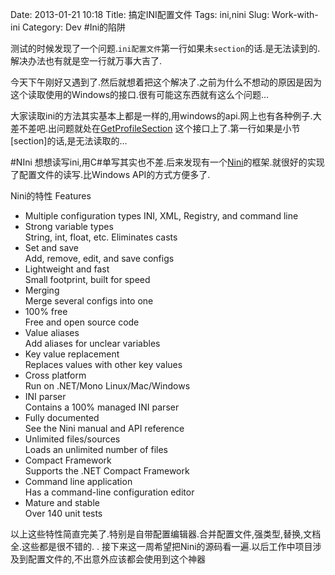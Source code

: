 Date: 2013-01-21 10:18
Title: 搞定INI配置文件
Tags: ini,nini
Slug: Work-with-ini
Category: Dev
#Ini的陷阱

测试的时候发现了一个问题.`ini配置文件`第一行如果未`section`的话.是无法读到的.解决办法也有就是空一行就万事大吉了.

今天下午刚好又遇到了.然后就想着把这个解决了.之前为什么不想动的原因是因为这个读取使用的Windows的接口.很有可能这东西就有这么个问题…

大家读取ini的方法其实基本上都是一样的,用windows的api.网上也有各种例子.大差不差吧.出问题就处在[GetProfileSection](http://msdn.microsoft.com/zh-cn/library/windows/desktop/ms724363.aspx)
这个接口上了.第一行如果是小节[section]的话,是无法读取的…

#NIni
想想读写ini,用C#单写其实也不差.后来发现有一个[Nini](http://nini.sourceforge.net)的框架.就很好的实现了配置文件的读写.比Windows API的方式方便多了.

Nini的特性
Features

* Multiple configuration types INI, XML, Registry, and command line
* Strong variable types<br/> String, int, float, etc. Eliminates casts
* Set and save<br/> Add, remove, edit, and save configs
* Lightweight and fast<br/> Small footprint, built for speed
* Merging<br/> Merge several configs into one
* 100% free<br/> Free and open source code
* Value aliases<br/> Add aliases for unclear variables
* Key value replacement<br/> Replaces values with other key values
* Cross platform<br/> Run on .NET/Mono Linux/Mac/Windows
* INI parser<br/> Contains a 100% managed INI parser
* Fully documented<br/> See the Nini manual and API reference
* Unlimited files/sources<br/> Loads an unlimited number of files
* Compact Framework<br/> Supports the .NET Compact Framework
* Command line application<br/> Has a command-line configuration editor
* Mature and stable<br/> Over 140 unit tests


以上这些特性简直完美了.特别是自带配置编辑器.合并配置文件,强类型,替换,文档全.这些都是很不错的.
.
接下来这一周希望把Nini的源码看一遍.以后工作中项目涉及到配置文件的,不出意外应该都会使用到这个神器